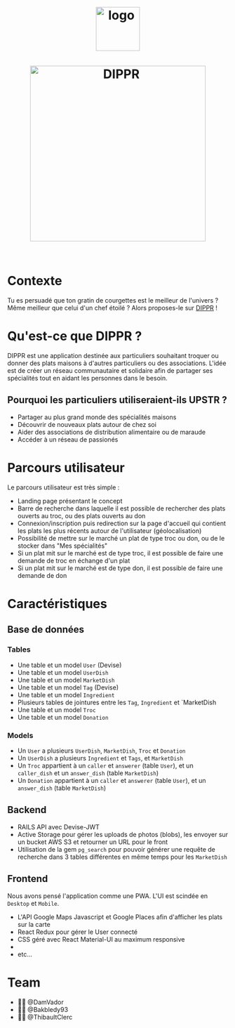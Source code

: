 <h1 align="center">
  <br>
  <a href="https://dippr-production.herokuapp.com/"><img src="https://i.ibb.co/XVVkLKR/dippr-Github-Logo.png" alt="logo" border="0" width="100px"></a>
  <br>
  <br>
 <a href="https://dippr-production.herokuapp.com/"><img src="https://i.ibb.co/mqf1DKm/dippr-Main-Logo.png" alt="DIPPR" border="0" width="400px"></a>
  <br>
  <br>
</h1>


# Contexte

Tu es persuadé que ton gratin de courgettes est le meilleur de l'univers ? Même meilleur que celui d'un chef étoilé ? Alors proposes-le sur [DIPPR](https://dippr-development.herokuapp.com/) !

# Qu'est-ce que DIPPR ?

DIPPR est une application destinée aux particuliers  souhaitant troquer ou donner des plats maisons à d'autres particuliers ou des associations. L'idée est de créer un réseau communautaire et solidaire afin de partager ses spécialités tout en aidant les personnes dans le besoin.

## Pourquoi les particuliers utiliseraient-ils UPSTR ?

* Partager au plus grand monde des spécialités maisons
* Découvrir de nouveaux plats autour de chez soi
* Aider des associations de distribution alimentaire ou de maraude
* Accéder à un réseau de passionés

# Parcours utilisateur

Le parcours utilisateur est très simple :
<br/>
* Landing page présentant le concept
* Barre de recherche dans laquelle il est possible de rechercher des plats ouverts au troc, ou des plats ouverts au don
* Connexion/inscription puis redirection sur la page d'accueil qui contient les plats les plus récents autour de l'utilisateur (géolocalisation)
* Possibilité de mettre sur le marché un plat de type troc ou don, ou de le stocker dans "Mes spécialités"
* Si un plat mit sur le marché est de type troc, il est possible de faire une demande de troc en échange d'un plat
* Si un plat mit sur le marché est de type don, il est possible de faire une demande de don

# Caractéristiques

## Base de données

### Tables 

* Une table et un model `User` (Devise)
* Une table et un model `UserDish`
* Une table et un model `MarketDish`
* Une table et un model `Tag` (Devise)
* Une table et un model `Ingredient`
* Plusieurs tables de jointures entre les `Tag`, `Ingredient` et `MarketDish
* Une table et un model `Troc`
* Une table et un model `Donation`

### Models

* Un `User` a plusieurs `UserDish`, `MarketDish`, `Troc` et `Donation`
* Un `UserDish` a plusieurs `Ingredient` et `Tags`, et `MarketDish`
* Un `Troc` appartient à un `caller` et `answerer` (table `User`), et un `caller_dish` et un `answer_dish` (table `MarketDish`)
* Un `Donation` appartient à un `caller` et `answerer` (table `User`), et un `answer_dish` (table `MarketDish`)


## Backend

* RAILS API avec Devise-JWT
* Active Storage pour gérer les uploads de photos (blobs), les envoyer sur un bucket AWS S3 et retourner un URL pour le front
* Utilisation de la gem `pg_search` pour pouvoir générer une requête de recherche dans 3 tables différentes en même temps pour les `MarketDish`

## Frontend

Nous avons pensé l'application comme une PWA. L'UI est scindée en `Desktop` et `Mobile`.
  
* L'API Google Maps Javascript et Google Places afin d'afficher les plats sur la carte
* React Redux pour gérer le User connecté
* CSS géré avec React Material-UI au maximum responsive
*
* etc...

# Team

* 👨‍🚀 @DamVador
* 👨‍🚀 @Bakbledy93
* 👨‍🚀 @ThibaultClerc
